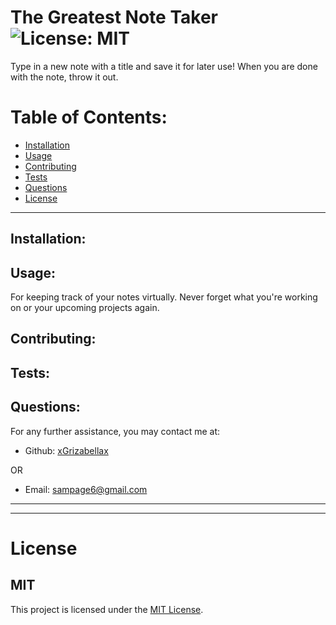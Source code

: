 # The Greatest Note Taker ![License: MIT](<https://img.shields.io/badge/License-MIT-yellow.svg>)

  Type in a new note with a title and save it for later use! When you are done with the note, throw it out.

  # Table of Contents:
  * [Installation](#installation)
  * [Usage](#usage)
  * [Contributing](#contributing)
  * [Tests](#tests)
  * [Questions](#questions)
  * [License](#license)

---

  ## Installation:
  

  ## Usage:
  For keeping track of your notes virtually. Never forget what you're working on or your upcoming projects again.

  ## Contributing:
  

  ## Tests:
  

  ## Questions:
  For any further assistance, you may contact me at:

  * Github: [xGrizabellax](<https://github.com/xGrizabellax>)

  OR

  * Email: sampage6@gmail.com

  ---
  ___

# License
  ## MIT
  This project is licensed under the [MIT License](https://opensource.org/licenses/MIT).









